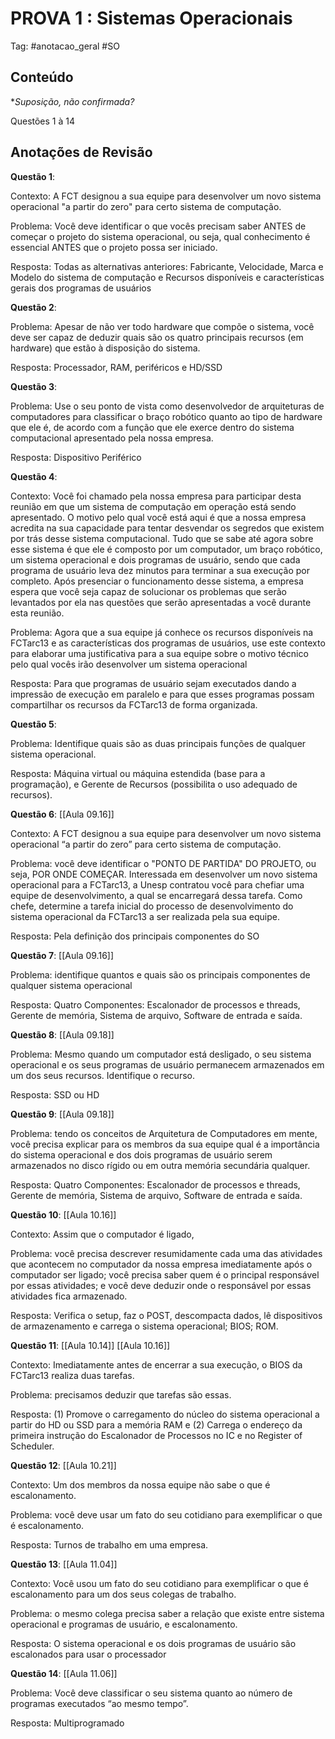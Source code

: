 # PROVA 1 : Sistemas Operacionais

Tag: #anotacao_geral #SO

## Conteúdo

**Suposição, não confirmada?*

Questões 1 à 14

## Anotações de Revisão

**Questão 1**:

Contexto: A FCT designou a sua equipe para desenvolver um novo sistema operacional "a partir do zero" para certo sistema de computação.

Problema: Você deve identificar o que vocês precisam saber ANTES de começar o projeto do sistema operacional, ou seja, qual conhecimento é essencial ANTES que o projeto possa ser iniciado.

Resposta: Todas as alternativas anteriores: Fabricante, Velocidade, Marca e Modelo do sistema de computação e Recursos disponíveis e características gerais dos programas de usuários  

**Questão 2**:

Problema: Apesar de não ver todo hardware que compõe o sistema, você deve ser capaz de deduzir quais são os quatro principais recursos (em hardware) que estão à disposição do sistema.  

Resposta: Processador, RAM, periféricos e HD/SSD  

**Questão 3**:

Problema: Use o seu ponto de vista como desenvolvedor de arquiteturas de computadores para classificar o braço robótico quanto ao tipo de hardware que ele é, de acordo com a função que ele exerce dentro do sistema computacional apresentado pela nossa empresa.  

Resposta: Dispositivo Periférico  

**Questão 4**:

Contexto: Você foi chamado pela nossa empresa para participar desta reunião em que um sistema de computação em operação está sendo apresentado. O motivo pelo qual você está aqui é que a nossa empresa acredita na sua capacidade para tentar desvendar os segredos que existem por trás desse sistema computacional. Tudo que se sabe até agora sobre esse sistema é que ele é composto por um computador, um braço robótico, um sistema operacional e dois programas de usuário, sendo que cada programa de usuário leva dez minutos para terminar a sua execução por completo. Após presenciar o funcionamento desse sistema, a empresa espera que você seja capaz de solucionar os problemas que serão levantados por ela nas questões que serão apresentadas a você durante esta reunião.  

Problema: Agora que a sua equipe já conhece os recursos disponíveis na FCTarc13 e as características dos programas de usuários, use este contexto para elaborar uma justificativa para a sua equipe sobre o motivo técnico pelo qual vocês irão desenvolver um sistema operacional  

Resposta: Para que programas de usuário sejam executados dando a impressão de execução em paralelo e para que esses programas possam compartilhar os recursos da FCTarc13 de forma organizada.  

**Questão 5**:

Problema: Identifique quais são as duas principais funções de qualquer sistema operacional.  

Resposta: Máquina virtual ou máquina estendida (base para a programação), e Gerente de Recursos (possibilita o uso adequado de recursos).  

**Questão 6**: [[Aula 09.16]]

Contexto: A FCT designou a sua equipe para desenvolver um novo sistema operacional “a partir do zero” para certo sistema de computação.

Problema: você deve identificar o "PONTO DE PARTIDA" DO PROJETO, ou seja, POR ONDE COMEÇAR. Interessada em desenvolver um novo sistema operacional para a FCTarc13, a Unesp contratou você para chefiar uma equipe de desenvolvimento, a qual se encarregará dessa tarefa. Como chefe, determine a tarefa inicial do processo de desenvolvimento do sistema operacional da FCTarc13 a ser realizada pela sua equipe.  

Resposta: Pela definição dos principais componentes do SO  

**Questão 7**: [[Aula 09.16]]

Problema: identifique quantos e quais são os principais componentes de qualquer sistema operacional  

Resposta: Quatro Componentes: Escalonador de processos e threads, Gerente de memória, Sistema de arquivo, Software de entrada e saída.  

**Questão 8**: [[Aula 09.18]]

Problema: Mesmo quando um computador está desligado, o seu sistema operacional e os seus programas de usuário permanecem armazenados em um dos seus recursos. Identifique o recurso.  

Resposta: SSD ou HD  

**Questão 9**: [[Aula 09.18]]

Problema: tendo os conceitos de Arquitetura de Computadores em mente, você precisa explicar para os membros da sua equipe qual é a importância do sistema operacional e dos dois programas de usuário serem armazenados no disco rígido ou em outra memória secundária qualquer.  

Resposta:  Quatro Componentes: Escalonador de processos e threads, Gerente de memória, Sistema de arquivo, Software de entrada e saída.

**Questão 10**: [[Aula 10.16]]

Contexto: Assim que o computador é ligado,  

Problema: você precisa descrever resumidamente cada uma das atividades que acontecem no computador da nossa empresa imediatamente após o computador ser ligado; você precisa saber quem é o principal responsável por essas atividades; e você deve deduzir onde o responsável por essas atividades fica armazenado.  

Resposta:  Verifica o setup, faz o POST, descompacta dados, lê dispositivos de armazenamento e carrega o sistema operacional; BIOS; ROM.

**Questão 11**: [[Aula 10.14]] [[Aula 10.16]]

Contexto: Imediatamente antes de encerrar a sua execução, o BIOS da FCTarc13 realiza duas tarefas.  

Problema: precisamos deduzir que tarefas são essas.  

Resposta:  (1) Promove o carregamento do núcleo do sistema operacional a partir do HD ou SSD para a memória RAM e (2) Carrega o endereço da primeira instrução do Escalonador de Processos no IC e no Register of Scheduler.

**Questão 12**: [[Aula 10.21]]

Contexto: Um dos membros da nossa equipe não sabe o que é escalonamento.  

Problema: você deve usar um fato do seu cotidiano para exemplificar o que é escalonamento.  

Resposta:  Turnos de trabalho em uma empresa.

**Questão 13**: [[Aula 11.04]]

Contexto: Você usou um fato do seu cotidiano para exemplificar o que é escalonamento para um dos seus colegas de trabalho.  

Problema: o mesmo colega precisa saber a relação que existe entre  sistema operacional e programas de usuário, e escalonamento.

Resposta:  O sistema operacional e os dois programas de usuário são escalonados para usar o processador

**Questão 14**: [[Aula 11.06]]

Problema: Você deve classificar o seu sistema quanto ao número de programas executados “ao mesmo tempo”.  

Resposta: Multiprogramado  
